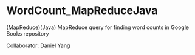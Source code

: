 WordCount_MapReduceJava
=======================

(MapReduce)(Java) MapReduce query for finding word counts in Google Books repository

Collaborator: Daniel Yang

